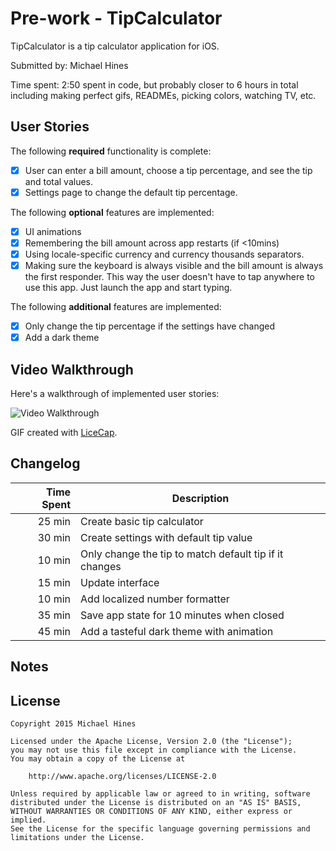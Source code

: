 # Pre-work - TipCalculator

TipCalculator is a tip calculator application for iOS.

Submitted by: Michael Hines

Time spent: 2:50 spent in code, but probably closer to 6 hours in total including making perfect gifs, READMEs, picking colors, watching TV, etc.

## User Stories

The following **required** functionality is complete:

* [X] User can enter a bill amount, choose a tip percentage, and see the tip and total values.
* [X] Settings page to change the default tip percentage.

The following **optional** features are implemented:
* [X] UI animations
* [X] Remembering the bill amount across app restarts (if <10mins)
* [X] Using locale-specific currency and currency thousands separators.
* [X] Making sure the keyboard is always visible and the bill amount is always the first responder. This way the user doesn't have to tap anywhere to use this app. Just launch the app and start typing.

The following **additional** features are implemented:

* [X] Only change the tip percentage if the settings have changed
* [X] Add a dark theme

## Video Walkthrough

Here's a walkthrough of implemented user stories:

<img src='http://i.imgur.com/7gaJLhD.gif' title='Video Walkthrough' width='' alt='Video Walkthrough' />

GIF created with [LiceCap](http://www.cockos.com/licecap/).

## Changelog

| Time Spent | Description                                            |
|-----------:|--------------------------------------------------------|
|     25 min | Create basic tip calculator                            |
|     30 min | Create settings with default tip value                 |
|     10 min | Only change the tip to match default tip if it changes |
|     15 min | Update interface                                       |
|     10 min | Add localized number formatter                         |
|     35 min | Save app state for 10 minutes when closed              |
|     45 min | Add a tasteful dark theme with animation               |

## Notes

## License

    Copyright 2015 Michael Hines

    Licensed under the Apache License, Version 2.0 (the "License");
    you may not use this file except in compliance with the License.
    You may obtain a copy of the License at

        http://www.apache.org/licenses/LICENSE-2.0

    Unless required by applicable law or agreed to in writing, software
    distributed under the License is distributed on an "AS IS" BASIS,
    WITHOUT WARRANTIES OR CONDITIONS OF ANY KIND, either express or implied.
    See the License for the specific language governing permissions and
    limitations under the License.
